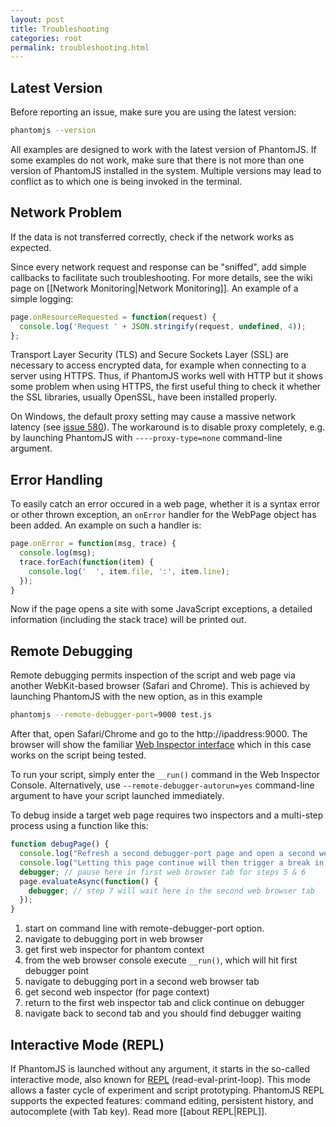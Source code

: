 ```yaml
---
layout: post
title: Troubleshooting
categories: root
permalink: troubleshooting.html
---
```


## Latest Version

Before reporting an issue, make sure you are using the latest version:

```bash
phantomjs --version
```

All examples are designed to work with the latest version of PhantomJS. If some examples do not work, make sure that there is not more than one version of PhantomJS installed in the system. Multiple versions may lead to conflict as to which one is being invoked in the terminal.

## Network Problem

If the data is not transferred correctly, check if the network works as expected.

Since every network request and response can be "sniffed", add simple callbacks to facilitate such troubleshooting. For more details, see the wiki page on [[Network Monitoring|Network Monitoring]]. An example of a simple logging:

```javascript
page.onResourceRequested = function(request) {
  console.log('Request ' + JSON.stringify(request, undefined, 4));
};
```

Transport Layer Security (TLS) and Secure Sockets Layer (SSL) are necessary to access encrypted data, for example when connecting to a server using HTTPS. Thus, if PhantomJS works well with HTTP but it shows some problem when using HTTPS, the first useful thing to check it whether the SSL libraries, usually OpenSSL, have been installed properly.

On Windows, the default proxy setting may cause a massive network latency (see [issue 580](http://code.google.com/p/phantomjs/issues/detail?id=580)). The workaround is to disable proxy completely, e.g. by launching PhantomJS with `----proxy-type=none` command-line argument.

## Error Handling

To easily catch an error occured in a web page, whether it is a syntax error or other thrown exception, an `onError` handler for the WebPage object has been added. An example on such a handler is:

```javascript
page.onError = function(msg, trace) {
  console.log(msg);
  trace.forEach(function(item) {
    console.log('  ', item.file, ':', item.line);
  });
}
```

Now if the page opens a site with some JavaScript exceptions, a detailed information (including the stack trace) will be printed out.

## Remote Debugging

Remote debugging permits inspection of the script and web page via another WebKit-based browser (Safari and Chrome). This is achieved by launching PhantomJS with the new option, as in this example

```bash
phantomjs --remote-debugger-port=9000 test.js
```

After that, open Safari/Chrome and go to the http://ipaddress:9000. The browser will show the familiar [Web Inspector interface](http://www.webkit.org/blog/1620/webkit-remote-debugging/) which in this case works on the script being tested.

To run your script, simply enter the ```__run()``` command in the Web Inspector Console. Alternatively, use `--remote-debugger-autorun=yes` command-line argument to have your script launched immediately.

To debug inside a target web page requires two inspectors and a multi-step process using a function like this:

```javascript
function debugPage() {
  console.log("Refresh a second debugger-port page and open a second webkit inspector for the target page.");
  console.log("Letting this page continue will then trigger a break in the target page.");
  debugger; // pause here in first web browser tab for steps 5 & 6
  page.evaluateAsync(function() {
    debugger; // step 7 will wait here in the second web browser tab
  });
}
```

1. start on command line with remote-debugger-port option.
1. navigate to debugging port in web browser
1. get first web inspector for phantom context
1. from the web browser console execute ```__run()```, which will hit first debugger point
1. navigate to debugging port in a second web browser tab
1. get second web inspector (for page context)
1. return to the first web inspector tab and click continue on debugger
1. navigate back to second tab and you should find debugger waiting

## Interactive Mode (REPL)

If PhantomJS is launched without any argument, it starts in the so-called interactive mode, also known for [REPL](http://en.wikipedia.org/wiki/Read%E2%80%93eval%E2%80%93print_loop) (read-eval-print-loop). This mode allows a faster cycle of experiment and script prototyping. PhantomJS REPL supports the expected features: command editing, persistent history, and autocomplete (with Tab key). Read more [[about REPL|REPL]].
